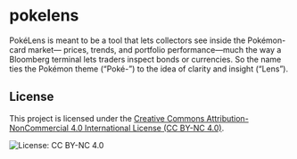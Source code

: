 # pokelens
PokéLens is meant to be a tool that lets collectors see inside the Pokémon-card market— prices, trends, and portfolio performance—much the way a Bloomberg terminal lets traders inspect bonds or currencies. So the name ties the Pokémon theme (“Poké-”) to the idea of clarity and insight (“Lens”).

## License

This project is licensed under the [Creative Commons Attribution-NonCommercial 4.0 International License (CC BY-NC 4.0)](https://creativecommons.org/licenses/by-nc/4.0/).

![License: CC BY-NC 4.0](https://img.shields.io/badge/License-CC%20BY--NC%204.0-lightgrey.svg)